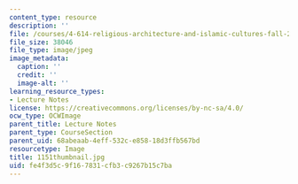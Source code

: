 ```yaml
---
content_type: resource
description: ''
file: /courses/4-614-religious-architecture-and-islamic-cultures-fall-2002/fe4f3d5c9f167831cfb3c9267b15c7ba_1151thumbnail.jpg
file_size: 38046
file_type: image/jpeg
image_metadata:
  caption: ''
  credit: ''
  image-alt: ''
learning_resource_types:
- Lecture Notes
license: https://creativecommons.org/licenses/by-nc-sa/4.0/
ocw_type: OCWImage
parent_title: Lecture Notes
parent_type: CourseSection
parent_uid: 68abeaab-4eff-532c-e858-18d3ffb567bd
resourcetype: Image
title: 1151thumbnail.jpg
uid: fe4f3d5c-9f16-7831-cfb3-c9267b15c7ba
---
```

